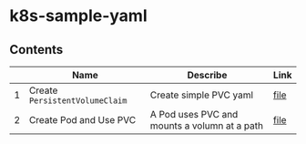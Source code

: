 # k8s-sample-yaml

## Contents

|   |  Name |  Describe | Link |
|---|---|---| --- |
|  1 | Create `PersistentVolumeClaim`  | Create simple PVC yaml  | [file](./src/create-pvc.yaml) |
|  2 | Create Pod and Use PVC  | A Pod uses PVC and mounts a volumn at a path  | [file](./src/create-pod-pvc.yaml) |
